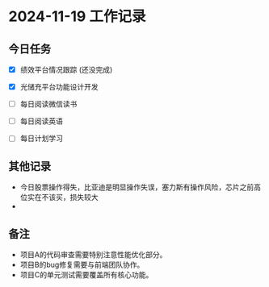 # 2024-11-19 工作记录

## 今日任务
- [x] 绩效平台情况跟踪 (还没完成)
- [x] 光储充平台功能设计开发
- [ ] 每日阅读微信读书
- [ ] 每日阅读英语
- [ ] 每日计划学习


## 其他记录
- 今日股票操作得失，比亚迪是明显操作失误，塞力斯有操作风险，芯片之前高位实在不该买，损失较大
- 

## 备注
- 项目A的代码审查需要特别注意性能优化部分。
- 项目B的bug修复需要与前端团队协作。
- 项目C的单元测试需要覆盖所有核心功能。